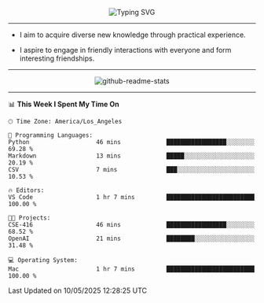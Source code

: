 <p align="center">
  <img src="https://readme-typing-svg.demolab.com?font=Fira+Code&weight=500&size=32&duration=2500&pause=1600&center=true&vCenter=true&random=false&width=1024&height=64&lines=Hi+there+%F0%9F%91%8B;I'm+delighted+you+could+make+it+here+%F0%9F%8E%89;I'm+Harry%2C+a+college+student+still+finding+my+way" alt="Typing SVG" />
</p>


---


- I aim to acquire diverse new knowledge through practical experience.

- I aspire to engage in friendly interactions with everyone and form interesting friendships.


---


<p align="center">
  <img src="https://github-readme-stats.vercel.app/api?username=Harry-Jing&show_icons=true" alt="github-readme-stats"/>
</p>


---

<!--START_SECTION:waka-->
📊 **This Week I Spent My Time On** 

```text
🕑︎ Time Zone: America/Los_Angeles

💬 Programming Languages: 
Python                   46 mins             █████████████████░░░░░░░░   69.28 % 
Markdown                 13 mins             █████░░░░░░░░░░░░░░░░░░░░   20.19 % 
CSV                      7 mins              ███░░░░░░░░░░░░░░░░░░░░░░   10.53 % 

🔥 Editors: 
VS Code                  1 hr 7 mins         █████████████████████████   100.00 % 

🐱‍💻 Projects: 
CSE-416                  46 mins             █████████████████░░░░░░░░   68.52 % 
OpenAI                   21 mins             ████████░░░░░░░░░░░░░░░░░   31.48 % 

💻 Operating System: 
Mac                      1 hr 7 mins         █████████████████████████   100.00 % 
```


 Last Updated on 10/05/2025 12:28:25 UTC
<!--END_SECTION:waka-->
